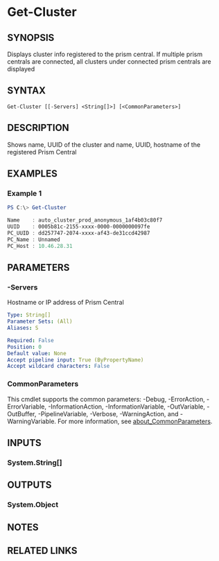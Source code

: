 ﻿---
external help file: Nutanix.Prism.PS.Cmds.dll-Help.xml
Module Name: Nutanix.Prism.PS.Cmds
online version:
schema: 2.0.0
---

# Get-Cluster

## SYNOPSIS
Displays cluster info registered to the prism central. If multiple prism centrals are connected, all clusters under connected prism centrals are displayed

## SYNTAX

```
Get-Cluster [[-Servers] <String[]>] [<CommonParameters>]
```

## DESCRIPTION
Shows name, UUID of the cluster and name, UUID, hostname of the registered Prism Central

## EXAMPLES

### Example 1
```powershell
PS C:\> Get-Cluster

Name    : auto_cluster_prod_anonymous_1af4b03c80f7
UUID    : 0005b81c-2155-xxxx-0000-0000000097fe
PC_UUID : dd257747-2074-xxxx-af43-de31ccd42987
PC_Name : Unnamed
PC_Host : 10.46.28.31
```


## PARAMETERS

### -Servers
Hostname or IP address of  Prism Central

```yaml
Type: String[]
Parameter Sets: (All)
Aliases: S

Required: False
Position: 0
Default value: None
Accept pipeline input: True (ByPropertyName)
Accept wildcard characters: False
```

### CommonParameters
This cmdlet supports the common parameters: -Debug, -ErrorAction, -ErrorVariable, -InformationAction, -InformationVariable, -OutVariable, -OutBuffer, -PipelineVariable, -Verbose, -WarningAction, and -WarningVariable. For more information, see [about_CommonParameters](http://go.microsoft.com/fwlink/?LinkID=113216).

## INPUTS

### System.String[]
## OUTPUTS

### System.Object
## NOTES

## RELATED LINKS
